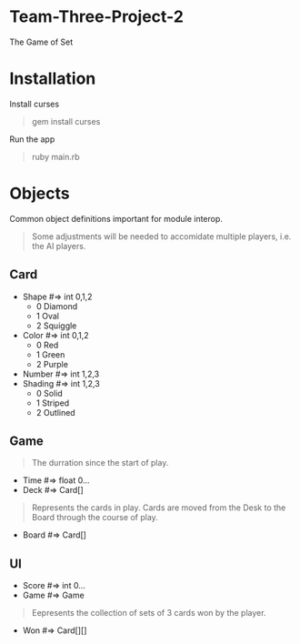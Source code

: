 # Team-Three-Project-2
The Game of Set

# Installation
Install curses
> gem install curses

Run the app
> ruby main.rb


# Objects
Common object definitions important for module interop.

> Some adjustments will be needed to accomidate multiple players, i.e. the AI players.

## Card
- Shape #=> int 0,1,2
    - 0 Diamond
    - 1 Oval
    - 2 Squiggle
- Color #=> int 0,1,2
    - 0 Red
    - 1 Green
    - 2 Purple
- Number #=> int 1,2,3
- Shading #=> int 1,2,3
    - 0 Solid
    - 1 Striped
    - 2 Outlined

## Game
> The durration since the start of play.
- Time #=> float 0...
- Deck #=> Card[]
> Represents the cards in play. Cards are moved from the Desk to the Board through the course of play.
- Board #=> Card[]

## UI
- Score #=> int 0...
- Game #=> Game
> Eepresents the collection of sets of 3 cards won by the player.
- Won #=> Card[][]
